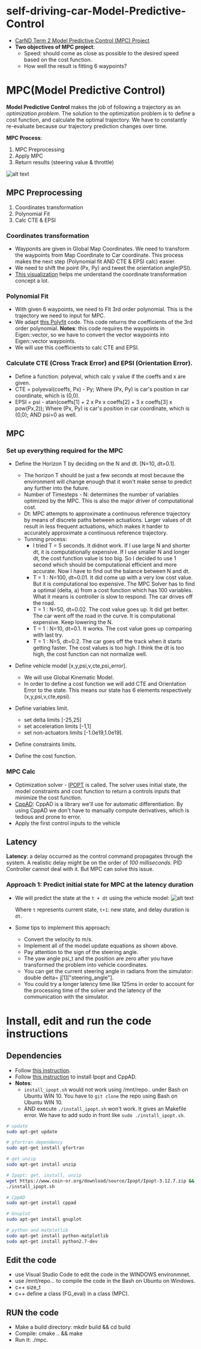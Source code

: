 # self-driving-car-Model-Predictive-Control
- [CarND Term 2 Model Predictive Control (MPC) Project](https://github.com/udacity/CarND-MPC-Project)
- **Two objectives of MPC project**:
   - Speed: should come as close as possible to the desired speed based on the cost function.
   - How well the result is fitting 6 waypoints?
   

[MPC_process]: ./assets/MPC_process.PNG
[vehicle_model]: ./assets/vehicle_model.PNG
   
# MPC(Model Predictive Control)
**Model Predictive Control** makes the job of following a trajectory as an _optimization problem_. The solution to the optimization problem is to define a cost function, and calculate the optimal trajectory.  We have to constantly re-evaluate because our trajectory prediction changes over time. 

**MPC Process**:
1. MPC Preprocessing
2. Apply MPC
3. Return results (steering value & throttle)

![alt text][MPC_process]

## MPC Preprocessing
1. Coordinates transformation
2. Polynomial Fit
3. Calc CTE & EPSI
### Coordinates transformation
- Wayponits are given in Global Map Coordinates. We need to transform the waypoints from Map Coordinate to Car coordinate. This process makes the next step (Polynomial fit AND CTE & EPSI calc) easier.
- We need to shift the point (Px, Py) and tweet the orientation angle(PSI). 
- [This visualization](https://discussions.udacity.com/t/mpc-car-space-conversion-and-output-of-solve-intuition/249469/12) helps me understand the coordinate transformation concept a lot.
### Polynomial Fit 
- With given 6 waypoints, we need to Fit 3rd order polynomial. This is the trajectory we need to input for MPC.
- We adapt [this Polyfit](https://github.com/JuliaMath/Polynomials.jl/blob/master/src/Polynomials.jl#L676-L716) code. This code returns the coefficients of the 3rd order polynomial. **Notes**: this code requires the waypoints in Eigen::vector, so we have to convert the vector waypoints into Eigen::vector waypoints.
- We will use this coefficients to calc CTE and EPSI.

### Calculate CTE (Cross Track Error) and EPSI (Orientation Error).
 - Define a function: polyeval, which calc y value if the coeffs and x are given.
 - CTE = polyeval(coeffs, Px) - Py;   Where (Px, Py) is car's position in car coordinate, which is (0,0).
 - EPSI = psi - atan(coeffs[1] + 2 x Px x coeffs[2] + 3 x coeffs[3] x pow(Px,2));  Where (Px, Py) is car's position in car coordinate, which is (0,0); AND psi=0 as well.
 
 
## MPC
### Set up everything required for the MPC
- Define the Horizon T by deciding on the N and dt. [N=10, dt=0.1].
   - The horizon T should be just a few seconds at most because the environment will change enough that it won't make sense to predict any further into the future.
   - Number of Timesteps - N:  determines the number of variables optimized by the MPC. This is also the major driver of computational cost.
   - Dt: MPC attempts to approximate a continuous reference trajectory by means of discrete paths between actuations. Larger values of dt result in less frequent actuations, which makes it harder to accurately approximate a continuous reference trajectory.
   - Tunning process:
      - I tried T =  5 seconds. It didnot work. If I use large N and shorter dt, it is computationally expensive. If I use smaller N and longer dt, the cost function value is too big. So I decided to use 1 second which should be computational efficient and more accurate. Now I have to find out the balance between N and dt.
      - T = 1 : N=100, dt=0.01. It did come up with a very low cost value. But it is computational too expensive. The MPC Solver has to find a optimal (delta, a) from a cost function which has 100 variables. What it means is controller is slow to respond. The car drives off the road.
      - T = 1 : N=50, dt=0.02. The cost value goes up. It did get better. The car went off the road in the curve. It is computational expensive. Keep lowering the N.
      - T = 1 : N=10, dt=0.1. It works. The cost value goes up comparing with last try. 
      - T = 1 : N=5, dt=0.2. The car goes off the track when it starts getting faster. The cost values is too high. I think the dt is too high, the cost function can not normalize well.   
   
- Define vehicle model [x,y,psi,v,cte,psi_error].
   - We will use Global Kinematic Model.
   - In order to define a cost function we will add CTE and Orientation Error to the state. This means our state has 6 elements respectively (x,y,psi,v,cte,epsi).
- Define variables limit.
   - set delta limits [-25,25]
   - set acceleration limits [-1,1]
   - set non-actuators limits [-1.0e19,1.0e19].
- Define constraints limits.
- Define the cost function. 
### MPC Calc
   - Optimization solver -  [IPOPT](https://projects.coin-or.org/Ipopt/) is called. The solver uses initial state, the model constraints and cost function to return a controls inputs that minimize the cost function.
   - [CppAD](https://www.coin-or.org/CppAD/): CppAD is a library we'll use for automatic differentiation. By using CppAD we don't have to manually compute derivatives, which is tedious and prone to error.
   - Apply the first control inputs to the vehicle

## Latency
**Latency**: a delay occurred as the control command propagates through the system. A realistic delay might be on the order of _100 milliseconds_. PID Controller cannot deal with it. But MPC can solve this issue.
### Approach 1: Predict initial state for MPC at the latency duration
- We will predict the state at the ```t + dt``` using the vehicle model:
       ![alt text][vehicle_model]
       
    Where ```t``` represents current state, ```t+1```: new state, and delay duration is ```dt```.
- Some tips to implement this approach:
   - Convert the velocity to m/s.
   - Implement all of the model update equations as shown above.
   - Pay attention to the sign of the steering angle.
   - The yaw angle psi_t and the position are zero after you have transformed the problem into vehicle coordinates.
   - You can get the current steering angle in radians from the simulator: double delta= j[1]["steering_angle"].
   - You could try a longer latency time like 125ms in order to account for the processing time of the solver and the latency of the communication with the simulator.


# Install, edit and run the code instructions
## Dependencies
- Follow [this instruction](https://github.com/udacity/CarND-MPC-Project).
- Follow [this instruction](https://github.com/udacity/CarND-MPC-Project/blob/master/install_Ipopt_CppAD.md) to install Ipopt and CppAD.
- **Notes**:
    - ```install_ipopt.sh``` would not work using /mnt/repo.. under Bash on Ubuntu WIN 10. You have to ```git clone``` the repo using Bash on Ubuntu WIN 10.
    - AND execute ```./install_ipopt.sh``` won't work. It gives an Makefile error. We have to add sudo in front like ```sudo ./install_ipopt.sh```.
    
```bash
# update
sudo apt-get update

# gfortran dependency
sudo apt-get install gfortran

# get unzip
sudo apt-get install unzip

# Ipopt: get, install, unzip
wget https://www.coin-or.org/download/source/Ipopt/Ipopt-3.12.7.zip && unzip Ipopt-3.12.7.zip && rm Ipopt-3.12.7.zip
./install_ipopt.sh

# CppAD
sudo apt-get install cppad

# Gnuplot
sudo apt-get install gnuplot

# python and matplotlib
sudo apt-get install python-matplotlib
sudo apt-get install python2.7-dev
```
    
## Edit the code
- use Visual Studio Code to edit the code in the WINDOWS environmnet.
- use /mnt/repo... to compile the code in the Bash on Ubuntu on Windows.
- c++ size_t
- c++ define a class (FG_eval) in a class (MPC).
    
## RUN the code
- Make a build directory: mkdir build && cd build
- Compile: cmake .. && make
- Run it: ./mpc.

